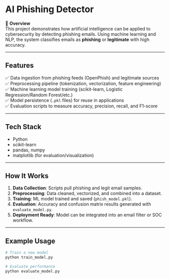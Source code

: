 # AI Phishing Detector  

🚀 **Overview**  
This project demonstrates how artificial intelligence can be applied to cybersecurity by detecting phishing emails. Using machine learning and NLP, the system classifies emails as **phishing** or **legitimate** with high accuracy.  

---

## Features  
✅ Data ingestion from phishing feeds (OpenPhish) and legitimate sources  
✅ Preprocessing pipeline (tokenization, vectorization, feature engineering)  
✅ Machine learning model training (scikit-learn, Logistic Regression/Random Forest/etc.)  
✅ Model persistence (`.pkl` files) for reuse in applications  
✅ Evaluation scripts to measure accuracy, precision, recall, and F1-score  

---

## Tech Stack  
- Python  
- scikit-learn  
- pandas, numpy  
- matplotlib (for evaluation/visualization)  

---

## How It Works  
1. **Data Collection**: Scripts pull phishing and legit email samples.  
2. **Preprocessing**: Data cleaned, vectorized, and combined into a dataset.  
3. **Training**: ML model trained and saved (`phish_model.pkl`).  
4. **Evaluation**: Accuracy and confusion matrix results generated with `evaluate_model.py`.  
5. **Deployment Ready**: Model can be integrated into an email filter or SOC workflow.  

---

## Example Usage  
```bash
# Train a new model
python train_model.py

# Evaluate performance
python evaluate_model.py
